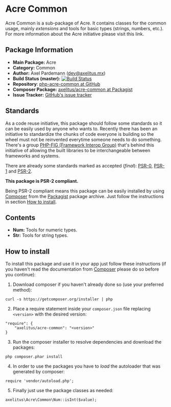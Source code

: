 # Acre Common

Acre Common is a sub-package of Acre. It contains classes for the common usage, mainly _extensions_ and tools for basic types (strings, numbers, etc.). For more information about the Acre initiative please visit this link.

## Package Information

* **Main Package:** Acre
* **Category:** Common
* **Author:** Axel Pardemann (dev@axelitus.mx)
* **Build Status (master):** [![Build Status](https://secure.travis-ci.org/axelitus/php-acre-common.png)](http://travis-ci.org/axelitus/php-acre-common)
* **Repository**: [php-acre-common at GitHub](https://github.com/axelitus/php-acre-common "php-acre-common at GitHub")
* **Composer Package:** [axelitus/acre-common at Packagist](http://packagist.org/packages/axelitus/acre-common "axelitus/acre-common at Packagist")
* **Issue Tracker:** [GitHub's issue tracker](https://github.com/axelitus/php-acre-common/issues "GitHub's issue tracker")

## Standards

As a code reuse initiative, this package should follow some standards so it can be easily used by anyone who wants to. Recently there has been an initiative to standardize the chunks of code everyone is building so the wheel must not be reinvented everytime someone needs to do something. There's a group [PHP-FIG (Framework Interop Group)](http://www.php-fig.org) that's behind this initiative of allowing the built libraries to be interchangeable between frameworks and systems.

There are already some standards marked as accepted (_final_): [PSR-0](https://github.com/php-fig/fig-standards/blob/master/accepted/PSR-0.md), [PSR-1](https://github.com/php-fig/fig-standards/blob/master/accepted/PSR-1-basic-coding-standard.md) and [PSR-2](https://github.com/php-fig/fig-standards/blob/master/accepted/PSR-2-coding-style-guide.md).

**This package is PSR-2 compliant.**

Being PSR-2 compliant means this package can be easily installed by using [Composer](getcomposer.org) from the [Packagist](http://packagist.org) package archive. Just follow the instructions in section [How to install](#how-to-install).

## Contents

 - **Num:** Tools for numeric types.
 - **Str:** Tools for string types.

## How to install

To install this package and use it in your app just follow these instructions (if you haven't read the documentation from [Composer](http://getcomposer.org) please do so before you continue):

1. Download composer if you haven't already done so (use your preferred method):

```
curl -s https://getcomposer.org/installer | php
```

2. Place a require statement inside your `composer.json` file replacing `<version>` with the desired version:

```
"require": {
    "axelitus/acre-common": "<version>"
}
```

3. Run the composer installer to resolve dependencies and download the packages:

```
php composer.phar install
```

4. In order to use the packages you have to _load_ the autoloader that was generated by composer:

```
require 'vendor/autoload.php';
```

5. Finally just use the package classes as needed:

```
axelitus\Acre\Common\Num::isInt($value);
```
